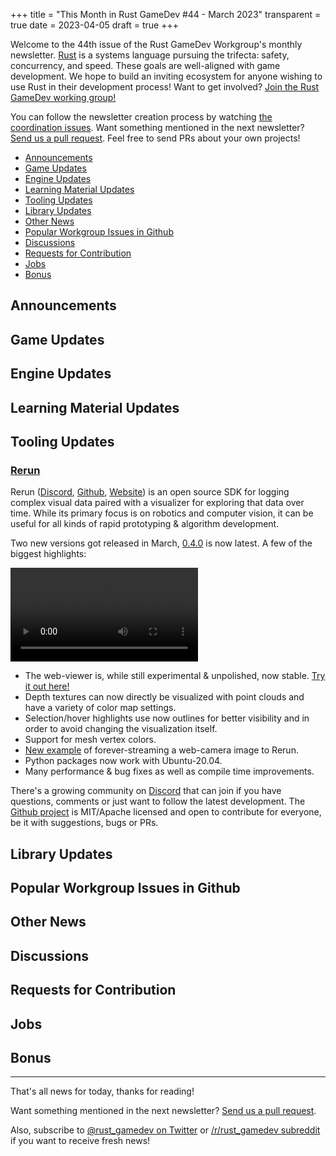 +++
title = "This Month in Rust GameDev #44 - March 2023"
transparent = true
date = 2023-04-05
draft = true
+++

<!-- no toc -->

<!-- Check the post with markdownlint-->

Welcome to the 44th issue of the Rust GameDev Workgroup's
monthly newsletter.
[Rust] is a systems language pursuing the trifecta:
safety, concurrency, and speed.
These goals are well-aligned with game development.
We hope to build an inviting ecosystem for anyone wishing
to use Rust in their development process!
Want to get involved? [Join the Rust GameDev working group!][join]

You can follow the newsletter creation process
by watching [the coordination issues][coordination].
Want something mentioned in the next newsletter?
[Send us a pull request][pr].
Feel free to send PRs about your own projects!

[Rust]: https://rust-lang.org
[join]: https://github.com/rust-gamedev/wg#join-the-fun
[pr]: https://github.com/rust-gamedev/rust-gamedev.github.io
[coordination]: https://github.com/rust-gamedev/rust-gamedev.github.io/issues?q=label%3Acoordination

- [Announcements](#announcements)
- [Game Updates](#game-updates)
- [Engine Updates](#engine-updates)
- [Learning Material Updates](#learning-material-updates)
- [Tooling Updates](#tooling-updates)
- [Library Updates](#library-updates)
- [Other News](#other-news)
- [Popular Workgroup Issues in Github](#popular-workgroup-issues-in-github)
- [Discussions](#discussions)
- [Requests for Contribution](#requests-for-contribution)
- [Jobs](#jobs)
- [Bonus](#bonus)

<!--
Ideal section structure is:

```
### [Title]

![image/GIF description](image link)
_image caption_

A paragraph or two with a summary and [useful links].

_Discussions:
[/r/rust](https://reddit.com/r/rust/todo),
[twitter](https://twitter.com/todo/status/123456)_

[Title]: https://first.link
[useful links]: https://other.link
```

If needed, a section can be split into subsections with a "------" delimiter.
-->

## Announcements

## Game Updates

## Engine Updates

## Learning Material Updates

## Tooling Updates

### [Rerun](https://www.rerun.io/)

Rerun ([Discord](https://discord.gg/npTFxYR9), [Github](https://github.com/rerun-io/rerun), [Website](https://www.rerun.io/))
is an open source SDK for logging complex visual data paired with a visualizer for exploring that data over time.
While its primary focus is on robotics and computer vision, it can be useful for all kinds of
rapid prototyping & algorithm development.

Two new versions got released in March, [0.4.0](https://github.com/rerun-io/rerun/releases/tag/v0.4.0) is now latest. A few of the biggest highlights:

![video showing Rerun's new highlighting](https://user-images.githubusercontent.com/1220815/228241887-03b311e2-80e9-4541-9281-6d334a15ab04.mp4)

* The web-viewer is, while still experimental & unpolished, now stable. [Try it out here!](https://app.rerun.io/)
* Depth textures can now directly be visualized with point clouds and have a variety of color map settings.
* Selection/hover highlights use now outlines for better visibility and in order to avoid changing the visualization itself.
* Support for mesh vertex colors.
* [New example](https://github.com/rerun-io/rerun/blob/main/examples/python/opencv_canny/main.py) of forever-streaming a web-camera image to Rerun.
* Python packages now work with Ubuntu-20.04.
* Many performance & bug fixes as well as compile time improvements.

There's a growing community on [Discord](https://discord.gg/npTFxYR9) that can join if you have questions,
comments or just want to follow the latest development.
The [Github project](https://github.com/rerun-io/rerun) is MIT/Apache licensed and open to contribute for everyone,
be it with suggestions, bugs or PRs.

## Library Updates

## Popular Workgroup Issues in Github

<!-- Up to 10 links to interesting issues -->

## Other News

<!-- One-liners for plan items that haven't got their own sections. -->

## Discussions

<!-- Links to handpicked reddit/twitter/urlo/etc threads that provide
useful information -->

## Requests for Contribution

<!-- Links to "good first issue"-labels or direct links to specific tasks -->

## Jobs

<!-- An optional section for new jobs related to Rust gamedev -->

## Bonus

<!-- Bonus section to make the newsletter more interesting
and highlight events from the past. -->

------

That's all news for today, thanks for reading!

Want something mentioned in the next newsletter?
[Send us a pull request][pr].

Also, subscribe to [@rust_gamedev on Twitter][@rust_gamedev]
or [/r/rust_gamedev subreddit][/r/rust_gamedev] if you want to receive fresh news!

<!--
TODO: Add real links and un-comment once this post is published
**Discuss this post on**:
[/r/rust_gamedev](TODO),
[Twitter](TODO),
[Discord](https://discord.gg/yNtPTb2).
-->

[/r/rust_gamedev]: https://reddit.com/r/rust_gamedev
[@rust_gamedev]: https://twitter.com/rust_gamedev
